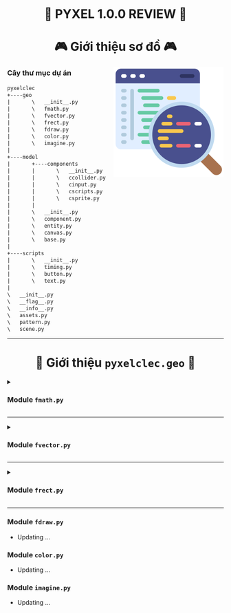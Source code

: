 <h1 align="center">🐍 PYXEL 1.0.0 REVIEW 🐍</h1>


<h1 align="center">🎮 Giới thiệu sơ đồ 🎮</h1>
<img align="right" width="256px" height="256px" src="../../Assets/code-review.png">

### Cây thư mục dự án

```
pyxelclec
+----geo
|       \   __init__.py
|       \   fmath.py
|       \   fvector.py
|       \   frect.py
|       \   fdraw.py
|       \   color.py
|       \   imagine.py
|
+----model
|       +----components
|       |       \   __init__.py
|       |       \   ccollider.py
|       |       \   cinput.py
|       |       \   cscripts.py
|       |       \   csprite.py
|       |
|       \   __init__.py
|       \   component.py
|       \   entity.py
|       \   canvas.py
|       \   base.py
|
+----scripts
|       \   __init__.py
|       \   timing.py
|       \   button.py
|       \   text.py
|
\   __init__.py
\   __flag__.py
\   __info__.py
\   assets.py
\   pattern.py
\   scene.py
```

---

<h1 align="center"><a name="pyxelclec.geo"></a>📑 Giới thiệu <code>pyxelclec.geo</code> 📑</h1>

<details>
<summary><a name="fmath.py"></a><h3>Module <code>fmath.py</code></h3></summary>

- Triển khai các hàm toán học cơ bản :

| Các biến và hàm | Chức năng | Ghi chú |
|:--------------|:---------:|:--------|
| APPROXIMATE = 0.000_000_001 | Sai số có thể chấp nhận | |
| PI = 3.14159_26535_89793 | Giá trị xấp xỉ của `pi` | |
| **def** _radians(`__degrees`: *float*) -> *float* | Đổi từ `degrees` sang `radians` | |
| **def** _degrees(`__radians`: *float*) -> float | Đổi từ `radians` sang `degrees` | |
| **def** relative_compare(`a`: *float*, `b`: *float*) -> *bool* | So sánh bằng hai kiểu `float` | `abs(a - b) <= APPROXIMATE` thì được xem là `a == b` |
| **def** angle(`vec_x`: *float*, `vec_y`: *float*) -> *float* | Tính góc của `vector(x, y)` | Giá trị trả về trong đoạn `[0, 360]` |
| **def** vector(`__degrees`: *float*) -> Tuple[*float*, *float*] | Trả về giá trị `x, y` của `vector` độ dài `1` có góc bằng `__degrees` | |
| **def** magnitude(`x`: *float*, `y`: *float*) -> *float* | Tính độ dài `vector(x, y)` | |
| **def** lerp(`current`: *float*, `target`: *float*, `delta`: *float*) -> *float* | Tịnh tiến từ `current` đến `target` một khoảng `delta` | |

</details>

---

<details>
<summary><a name="fvector.py"></a><h3>Module <code>fvector.py</code></h3></summary>

- Module `fvector` chủ yếu xây dựng `Vector` trong mặt phẳng để ứng dụng trong trò chơi, gồm các lớp cần thiết sau :
    - [Vector](#Vector)
    - [WeakrefMethod](#WeakrefMethod)
    - [Delegate](#Delegate)
    - [VectorListener](#VectorListener)
    - [VectorDependent](#VectorDependent)

---

- <a name="Vector"></a> Lớp <code>Vector</code> : mô phỏng <code>vector</code> trong mặt phẳng ( hệ trục tọa độ <i>Oxy</i> ). Một <code>Vector</code> có thể được xem như một điểm, hoặc một hướng trong mặt phẳng.

| Attributes | Chức năng | Ghi chú |
|:--------------|:---------:|:--------|
| `__x`: *float* | Giá trị tại trục `Ox` | |
| `__y`: *float* | Giá trị tại trục `Oy` | |
| `x`: *float* (get/set) | Giá trị tại trục `Ox` | |
| `y`: *float* (get/set) | Giá trị tại trục `Oy` | |
| `angle`: *float* (get/set) | Góc của `Vector` ( `degrees` ) | Giá trị luôn nằm trong đoạn `[0, 360]` |
| `tup`: *Tuple[float, float]* (get/set) | `Vector` có kiểu `tuple` | |
| `tup_int`: *Tuple[int, int]* (get) | `Vector` *nguyên* có kiểu `tuple` | |

- Hỗ trợ các phương thức tính toán với `Vector`.

| Methos | Chức năng | Ghi chú |
|:--------------|:---------:|:--------|
| **def** <span style="color:purple;"><strong>\_\_init__</strong></span>(self, `x`: *float*, `y`: *float*) | Khởi tạo `Vector` | |
| **def** setxy(self, `__x`: *float*, `__y`: *float*) | Gán thuộc tính `x, y` | **Đáng chú ý** : mọi thay đổi trên `x, y` đều phải được thông qua hàm này ( bao gồm **set property** ) ! |
| **def** set(self, `source`: *Union[Tuple[float, float], List[float], Vector]*) | Gán thuộc tính `x, y` | |
| **def** copy(self) -> *Vector* | Trả về bản sao mới | |
| **def** magnitude(self, `other`: *Vector*) -> *float* | Khoảng cách giữa hai `Vector` | |
| **def** normalize(self) -> *Vector* | Trả về `Vector` mới cùng hướng ( góc bằng nhau ) nhưng độ dài bằng `1` | |
| **def** lerp(self, `target`: *Vector*, `delta`: *float*) -> bool | Tịnh tiến đến `target` một khoảng `delta` | |
| `__add__`, `__iadd__`, `__sub__`, `__isub__`, `__mul__`, `__imul__`, `__truediv__`, `__itruediv__`, `__floordiv__`, `__ifloordiv__`, `__abs__`, `__eq__`, `__ne__`, `__neg__`, `__getitem__`, `__setitem__` | Sử dụng phương thức bằng toán tử | |
| `__init__`, `__str__`, `__repr__`, `__copy__`, `__len__`, `__iter__`, `__float__`, `__bool__` | Dunder method | |

---

- <a name="WeakrefMethod"></a> Lớp <code>WeakrefMethod</code> : tham chiếu yếu đến các <i>bounded method</i> ( <code>weakref.WeakMethod</code>, xem thêm module <a href="https://docs.python.org/3/library/weakref.html">weakref</a> ). Một `WeakrefMethod` bị xem là "chết" nếu <i>bounded method</i> không còn vật chủ ( hoặc <code>\_\_call__</code> trả về <i>False</i> ).

| Attributes và Methods | Chức năng | Ghi chú |
|:--------------|:---------:|:--------|
| `__weakref_bounded_method`: `WeakMethod` | Tham chiếu yếu đến *bounded method* | |
| **def** <span style="color:purple;"><strong>\_\_init__</strong></span>(self, `__bounded_method`: *Callable[[...], None]*) | Khởi tạo | *Lưu ý* : định dạng `callable` nhận vào là `def xxx(*args) -> None` |
| **def** <span style="color:purple;"><strong>\_\_call__</strong></span>(self, *`args`) -> *bool* | Gọi đến *bounded method* nhận được lúc khởi tạo ( nếu vật chủ còn tồn tại ) | Trả về `False` nếu vật chủ bị thu gôm rác |

---

- <a name="Delegate"></a> Lớp <code>Delegate</code> : lưu trữ nhiều `WeakrefMethod` trong một `set` ( lưu nhiều *bounded method* ), trong lúc gọi đến các *bounded method*, nếu phát hiện có `WeakrefMethod` đã "chết", xóa chúng khỏi tập lưu trữ.

| Attributes và Methods | Chức năng | Ghi chú |
|:--------------|:---------:|:--------|
| `_weakref_methods`: *Set[WeakrefMethod]* | Tập lưu trữ | |
| **def** <span style="color:purple;"><strong>\_\_init__</strong></span>(self) | Khởi tạo | |
| **def** add(self, `__weakref_bounded_method`: *WeakrefMethod*) | Thêm một `WeakrefMethod` vào tập lưu trữ | |
| **def** call(self, *`args`) | Gọi đến toàn bộ *bounded method* mà nó lưu | Thực hiện cùng lúc "call" `WeakrefMethod` và kiểm tra, `WeakrefMethod` đã "chết" thì xóa nó khỏi tập lưu trữ. |

---

- <a name="VectorListener"></a> Lớp <code>VectorListener</code> : kế thừa từ <a href="#Vector">Vector</a>, hỗ trợ kích hoạt các hành động khi xảy ra sự thay đổi trên đó ( cụ thể là thay đổi giá trị <code>x, y</code> ).

| Attributes và Methods | Chức năng | Ghi chú |
|:--------------|:---------:|:--------|
| `__delegate`: *Delegate* | Lưu các hành động, sẽ kích hoạt khi sự thay đổi xảy ra | |
| **def** <span style="color:purple;"><strong>\_\_init__</strong></span>(self, `__x`: *float*, `__y`: *float*) | Khởi tạo | Override |
| **def** setxy(self, `__x`: *float*, `__y`: *float*) | Thay đổi giá trị `x, y` | Override |
| **def** add_listener(self, `__weakref_method`: WeakrefMethod) | Thêm một hành động | |
| **def** only_set(self, `source`: *Vector*) | Thay đổi giá trị `x, y` mà không kích hoạt các hành động | |

---

- <a name="VectorDependent"></a> Lớp <code>VectorDependent</code> : kế thừa từ <code>Vector</code>, <code>VectorDependend</code> phụ thuộc tương đối vào một <code>Vector</code> khác "một khoảng <code>Vector</code>". Nghĩa là khi nó cách "một khoảng" so với <code>Vector</code> mà nó tham chiếu đến, nếu <code>Vector</code> đó bị thay đổi, chính nó sẽ bị thay đổi và cách đúng "một khoảng" so với <code>Vector</code> đó.
    - Nếu nó không tham chiếu đến `Vector` nào khác, chức năng của nó không khác `Vector` thông thường.
    - Những `Vector` mà nó có thể tham chiếu đến là `Vector, VectorListener, VectorDependent` ngoại trừ chính nó.

| Attributes và Methods | Chức năng | Ghi chú |
|:--------------|:---------:|:--------|
| `__ref_vector`: *Union[Vector, VectorListener, VectorDependent]* | Tham chiếu đến `Vector` khác | Tôi không tưởng tượng nổi chuyện gì sẽ xảy ra khi nó tham chiếu đến chính nó đâu 😧 |
| `x`: *float* (get) | Giá trị tại trục `Ox` | Override |
| `y`: *float* (get) | Giá trị tại trục `Oy` | Override |
| **def** <span style="color:purple;"><strong>\_\_init__</strong></span>(self, `__x`: *float*, `__y`: *float*, `__ref_vector`: *Vector* = *None*) | Khởi tạo | Override |
| **def** setxy(self, `__x`: *float*, `__y`: *float*) | Thay đổi giá trị `x, y` | Override |
| **def** set_ref(self, `__ref_vector`: *Vector*) | Gán tham chiếu | Bạn chỉ nên gọi hàm này duy nhất một lần mỗi `instance` nếu chưa gán lúc khởi tạo |

</details>

---


<details>
<summary><a name="frect.py"></a><h3>Module <code>frect.py</code></h3></summary>

- Module `frect` chủ yếu mô phỏng hình chữ nhật trong mặt phẳng ( hệ tọa độ `Oxy` ).
- Hình chữ nhật được xác định bằng vị trí `top left` ( là góc dưới bên trái trong hệ tọa độ `Oxy`, hoặc góc trên bên trái đối với màn hình ứng dụng ) và kích thước `width height` ( chiều ngang và chiều dọc ).
- Thường dùng để căn chỉnh vị trí phù hợp, xác định va chạm, ... :
    - [StructRect](#StructRect)
    - [Rect](#Rect)

---

- <a name="StructRect"></a> Lớp <code>StructRect</code> : là hình chữ nhật được xác định bởi `top left` và `width height`.

| Attributes và Methods | Chức năng | Ghi chú |
|:--------------|:---------:|:--------|
| `_position`: *Vector* | Vị trí `top left` | |
| `_size`: *Vector* | Kích thước `width height` | |
| `size`: *Vector* (get/set) | Kích thước hình chữ nhật | Mọi thay đổi trên `_size` đều phải thông qua `property setter` của `size` |
| `w`: *float* (get/set) | Chiều ngang hình chữ nhật | |
| `h`: *float* (get/set) | Chiều dọc hình chữ nhật | |
| `topleft`: *Vector* (get/set) | | Mọi thay đổi trên `_position` đều phải thông qua `property setter` của `topleft`. |
| `topright`: *Vector* (get/set) | ... | |
| `bottomleft`: *Vector* (get/set) | ... | |
| `bottomright`: *Vector* (get/set) | ... | |
| `center`: *Vector* (get/set) | ... | |
| `midtop`: *Vector* (get/set) | ... | |
| `midbottom`: *Vector* (get/set) | ... | |
| `midleft`: *Vector* (get/set) | ... | |
| `midright`: *Vector* (get/set) | ... | |
| `midx`: *float* (get/set) | Hoặc `midtop.x` | |
| `midy`: *float* (get/set) | Hoặc `midleft.y` | |
| **def** <span style="color:purple;"><strong>\_\_init__</strong></span>(self, `size`: *Vector*, position: *Vector* = *None*) | Khởi tạo | Nếu `position is None`, mặc định `topleft = Vector.zero()` |
| **def** collide_point(self, `point`: *Vector*) -> *bool* | Kiểm tra `point` có nằm trên `StructRect` không ( bao gồm viền ) | |

---

- <a name="Rect"></a> Lớp <code>Rect</code> : kế thừa từ <code>StructRect</code>, cho phép thêm các hành động khi có sự thay đổi trên vị trí hoặc kích thước của nó.

| Attributes và Methods | Chức năng | Ghi chú |
|:--------------|:---------:|:--------|
| **def** <span style="color:purple;"><strong>\_\_init__</strong></span>(self, `size`: *Vector*, `position`: *Vector* = *None*) | Khởi tạo | Override |
| **def** size_listener(self, `__listener`: *WeakrefMethod*) | Thêm hành động khi kích thước thay đổi | |
| **def** pos_listener(self, `__listener`: *WeakrefMethod*) | Thêm hành động khi vị trí thay đổi | |
| **def** only_set_size(self, `__size`: *Vector*) | Chỉ thay đổi kích thước, không kích hoạt hành động | |
| **def** only_set_topleft(self, `__topleft`: *Vector*) | Chỉ thay đổi vị trí, không kích hoạt hành động | |

</details>

---

### Module `fdraw.py`

- Updating ...

### Module `color.py`

- Updating ...

### Module `imagine.py`

- Updating ...
